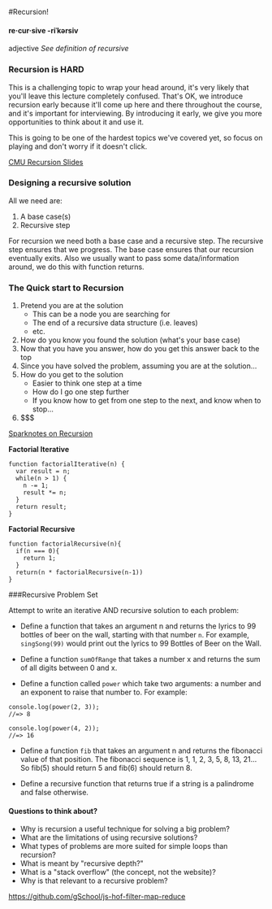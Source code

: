 #Recursion!

#### re·cur·sive -riˈkərsiv
adjective
*See definition of recursive*

### Recursion is HARD

This is a challenging topic to wrap your head around, it's very likely that you'll leave this lecture completely confused. That's OK, we introduce recursion early because it'll come up here and there throughout the course, and it's important for interviewing. By introducing it early, we give you more opportunities to think about it and use it.

This is going to be one of the hardest topics we've covered yet, so focus on playing and don't worry if it doesn't click.

[CMU Recursion Slides](http://www.cs.cmu.edu/~15110-f12/Unit05PtA-handout.pdf)

### Designing a recursive solution

All we need are:

1. A base case(s)
2. Recursive step

For recursion we need both a base case and a recursive step.  The recursive step ensures that we progress.  The base case ensures that our recursion eventually exits.  Also we usually want to pass some data/information around, we do this with function returns. 

### The Quick start to Recursion

1. Pretend you are at the solution
	* This can be a node you are searching for
	* The end of a recursive data structure (i.e. leaves)
	* etc.
2. How do you know you found the solution (what's your base case)
3. Now that you have you answer, how do you get this answer back to the top
4. Since you have solved the problem, assuming you are at the solution... 
5. How do you get to the solution
	* Easier to think one step at a time
	* How do I go one step further
	* If you know how to get from one step to the next, and know when to stop...
6. $$$

[Sparknotes on Recursion](http://www.sparknotes.com/cs/recursion/whatisrecursion/section1.rhtml)


**Factorial Iterative**

```
function factorialIterative(n) {
  var result = n;
  while(n > 1) {
    n -= 1;
    result *= n;
  }
  return result;
}
```

**Factorial Recursive**

```
function factorialRecursive(n){
  if(n === 0){
    return 1;
  }
  return(n * factorialRecursive(n-1))
}
```

###Recursive Problem Set

Attempt to write an iterative AND recursive solution to each problem:

* Define a function that takes an argument n and returns the lyrics to 99 bottles of beer on the wall, starting with that number `n`.  For example, `singSong(99)` would print out the lyrics to 99 Bottles of Beer on the Wall.

* Define a function `sumOfRange` that takes a number x and returns the sum of all digits between 0 and x.

* Define a function called  `power` which take two arguments: a number and an exponent to raise that number to.  For example:

```
console.log(power(2, 3));
//=> 8

console.log(power(4, 2));
//=> 16
```

* Define a function `fib` that takes an argument n and returns the fibonacci value of that position. The fibonacci sequence is  1, 1, 2, 3, 5, 8, 13, 21... So fib(5) should return 5 and fib(6) should return 8.

* Define a recursive function that returns true if a string is a palindrome and false otherwise.

#### Questions to think about?

* Why is recursion a useful technique for solving a big problem?
* What are the limitations of using recursive solutions?
* What types of problems are more suited for simple loops than recursion?
* What is meant by "recursive depth?"
* What is a "stack overflow" (the concept, not the website)?
* Why is that relevant to a recursive problem?


https://github.com/gSchool/js-hof-filter-map-reduce
